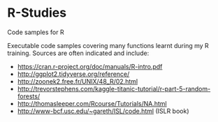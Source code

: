 # R-Studies
Code samples for R

Executable code samples covering many functions learnt during my R training.
Sources are often indicated and include:
- https://cran.r-project.org/doc/manuals/R-intro.pdf
- http://ggplot2.tidyverse.org/reference/
- http://zoonek2.free.fr/UNIX/48_R/02.html
- http://trevorstephens.com/kaggle-titanic-tutorial/r-part-5-random-forests/
- http://thomasleeper.com/Rcourse/Tutorials/NA.html
- http://www-bcf.usc.edu/~gareth/ISL/code.html (ISLR book)
